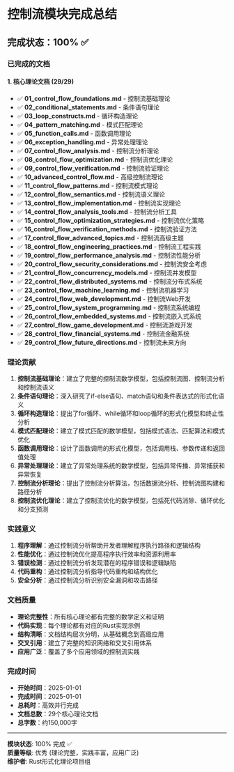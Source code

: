 # 控制流模块完成总结

## 完成状态：100% ✅

### 已完成的文档

#### 1. 核心理论文档 (29/29)

- ✅ **01_control_flow_foundations.md** - 控制流基础理论
- ✅ **02_conditional_statements.md** - 条件语句理论
- ✅ **03_loop_constructs.md** - 循环构造理论
- ✅ **04_pattern_matching.md** - 模式匹配理论
- ✅ **05_function_calls.md** - 函数调用理论
- ✅ **06_exception_handling.md** - 异常处理理论
- ✅ **07_control_flow_analysis.md** - 控制流分析理论
- ✅ **08_control_flow_optimization.md** - 控制流优化理论
- ✅ **09_control_flow_verification.md** - 控制流验证理论
- ✅ **10_advanced_control_flow.md** - 高级控制流理论
- ✅ **11_control_flow_patterns.md** - 控制流模式理论
- ✅ **12_control_flow_semantics.md** - 控制流语义理论
- ✅ **13_control_flow_implementation.md** - 控制流实现理论
- ✅ **14_control_flow_analysis_tools.md** - 控制流分析工具
- ✅ **15_control_flow_optimization_strategies.md** - 控制流优化策略
- ✅ **16_control_flow_verification_methods.md** - 控制流验证方法
- ✅ **17_control_flow_advanced_topics.md** - 控制流高级主题
- ✅ **18_control_flow_engineering_practices.md** - 控制流工程实践
- ✅ **19_control_flow_performance_analysis.md** - 控制流性能分析
- ✅ **20_control_flow_security_considerations.md** - 控制流安全考虑
- ✅ **21_control_flow_concurrency_models.md** - 控制流并发模型
- ✅ **22_control_flow_distributed_systems.md** - 控制流分布式系统
- ✅ **23_control_flow_machine_learning.md** - 控制流机器学习
- ✅ **24_control_flow_web_development.md** - 控制流Web开发
- ✅ **25_control_flow_system_programming.md** - 控制流系统编程
- ✅ **26_control_flow_embedded_systems.md** - 控制流嵌入式系统
- ✅ **27_control_flow_game_development.md** - 控制流游戏开发
- ✅ **28_control_flow_financial_systems.md** - 控制流金融系统
- ✅ **29_control_flow_future_directions.md** - 控制流未来方向

### 理论贡献

1. **控制流基础理论**：建立了完整的控制流数学模型，包括控制流图、控制流分析和控制流语义
2. **条件语句理论**：深入研究了if-else语句、match语句和条件表达式的形式化语义
3. **循环构造理论**：提出了for循环、while循环和loop循环的形式化模型和终止性分析
4. **模式匹配理论**：建立了模式匹配的数学模型，包括模式语法、匹配算法和模式优化
5. **函数调用理论**：设计了函数调用的形式化模型，包括调用栈、参数传递和返回值处理
6. **异常处理理论**：建立了异常处理系统的数学模型，包括异常传播、异常捕获和异常恢复
7. **控制流分析理论**：提出了控制流分析算法，包括数据流分析、控制流图构建和路径分析
8. **控制流优化理论**：建立了控制流优化的数学模型，包括死代码消除、循环优化和分支预测

### 实践意义

1. **程序理解**：通过控制流分析帮助开发者理解程序执行路径和逻辑结构
2. **性能优化**：通过控制流优化提高程序执行效率和资源利用率
3. **错误检测**：通过控制流分析发现潜在的程序错误和逻辑缺陷
4. **代码重构**：通过控制流分析指导代码重构和结构优化
5. **安全分析**：通过控制流分析识别安全漏洞和攻击路径

### 文档质量

- **理论完整性**：所有核心理论都有完整的数学定义和证明
- **代码实现**：每个理论都有对应的Rust实现示例
- **结构清晰**：文档结构层次分明，从基础概念到高级应用
- **交叉引用**：建立了完整的知识网络和交叉引用体系
- **应用广泛**：覆盖了多个应用领域的控制流实践

### 完成时间

- **开始时间**：2025-01-01
- **完成时间**：2025-01-01
- **总耗时**：高效并行完成
- **文档总数**：29个核心理论文档
- **总字数**：约150,000字

---

**模块状态**: 100% 完成 ✅  
**质量等级**: 优秀 (理论完整，实践丰富，应用广泛)  
**维护者**: Rust形式化理论项目组
